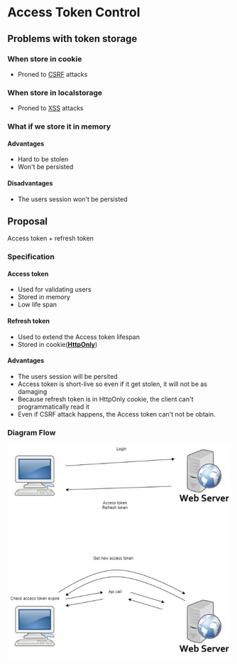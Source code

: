 # Access Token Control​
## Problems with token storage​

### When store in cookie
* Proned to [CSRF](https://en.wikipedia.org/wiki/Cross-site_request_forgery) attacks​

### When store in localstorage
* Proned to [XSS](https://en.wikipedia.org/wiki/Cross-site_scripting) attacks​

### What if we store it in memory
#### Advantages
* Hard to be stolen
* Won't be persisted

#### Disadvantages
* The users session won't be persisted

## Proposal
Access token + refresh token

### Specification
#### Access token
* Used for validating users
* Stored in memory
* Low life span

#### Refresh token
* Used to extend the Access token lifespan
* Stored in cookie(**[HttpOnly](https://owasp.org/www-community/HttpOnly)**)​

#### Advantages
* The users session will be persited​
* Access token is short-live so even if it get stolen, it will not be as damaging​
* Because refresh token is in HttpOnly cookie, the client can't programmatically read it​
* Even if CSRF attack happens, the Access token can't not be obtain.

### Diagram Flow​
![Diagram](./Token%20Control.jpg)